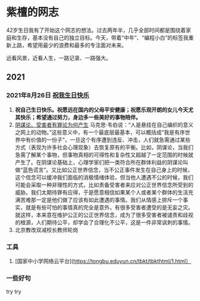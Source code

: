 # 紫檀的网志

42岁生日我有了开始这个网志的想法。过去两年半，几乎全部时间都是围绕着家庭和生存，基本没有自己的独立目标。今天，带着“中年”、“编程小白”的标签我重新上路，希望用最少的浪费和最多的专注面对未来。

远看风景，近看人生，一路记录、一路强大。

## 2021
### 2021年8月26日  [祝我生日快乐](https://github.com/shangfp/shang.github.io)
1. **祝自己生日快乐。祝愿远在国内的父母平安健康；祝愿乐观开朗的女儿今天尤其快乐；希望通过努力，身边多一些美好的事物陪伴。**
2. [阴谋论、受害者有罪论为何产生](https://mp.weixin.qq.com/s/xtNc5c24xOL975XaT1ue0g)    马克思·韦伯说：“人是悬挂在自己编织的意义之网上的动物。”这些意义中，有一个最底层最基本，可以概括成“我是有序世界中有价值的一份子”，一旦这个有序遭到违反、冲击，人们就急需通过某些方式（表现为许多社会心理现象）去恢复原有的平衡。比如，阴谋论，当我们急需了解某个事物，但事物真相的可得性和复杂性又超越了一定范围的时候就产生了。在阴谋论基础上，心理学家们把一类符合所在群体利益的阴谋论叫做“蓝色谎言”。又比如公正世界信念，当不公正事件发生在自己身上的时候，这个信念可以缓冲我们面临的消极情绪体验，但当他人遭遇不公的时候，我们可能会采取一种非理性的方式，比如责备受害者来应对公正世界信念所受到的威胁。我们太期待罪有应得，于是愿意相信如果某个人或者某个群体的生活充满苦难那一定是他们做了应该有如此遭遇的事情。我们从情感上排斥一个事实，就是有些可怕的事情真的完全是意外，有很多受害者遭受的是无妄之灾。就这样，本来意在维护公正的公正世界信念，成为了很多受害者被谴责和歧视的根源，人们期待公平，却学会了合理化不公平，这是一件非常讽刺的事情。
3. 北京教改双减校长教师轮岗


### 工具
1. [国家中小学网络云平台](https://tongbu.eduyun.cn/tbkt/tbkthtml/1.html）



### 一些好句

try try
